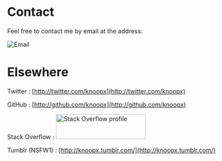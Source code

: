 # Contact

Feel free to contact me by email at the address:

![Email](http://safemail.justlikeed.net/e/d5a4930b54dc9d447d3c1321c4b63746.png)

# Elsewhere

Twitter
:    [http://twitter.com/knoopx](http://twitter.com/knoopx)

GitHub
:    [http://github.com/knoopx](http://github.com/knoopx)

Stack Overflow
:   <a href="http://stackoverflow.com/users/62368/knoopx"><img src="http://stackexchange.com/users/flair/288b3b0cf8a04b8989032d18e9c8777b.png?theme=clean" width="208" height="58" alt="Stack Overflow profile" title="Stack Overflow profile"></a>

Tumblr (NSFW1)
:   [http://knoopx.tumblr.com/](http://knoopx.tumblr.com/)